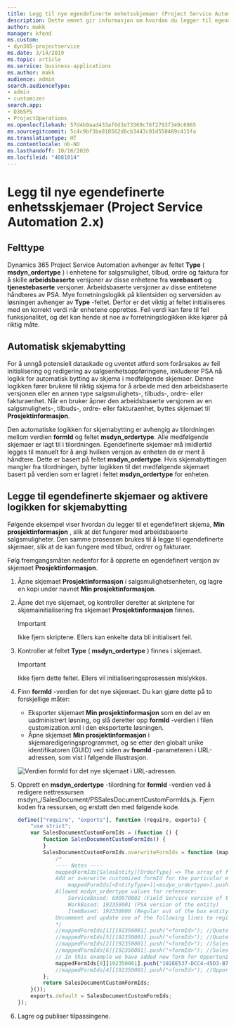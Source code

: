```yaml
---
title: Legg til nye egendefinerte enhetsskjemaer (Project Service Automation 2.x)
description: Dette emnet gir informasjon om hvordan du legger til egendefinerte enhetsskjemaer for salgsmuligheter, tilbud, ordrer eller fakturaer i Dynamics 365 Project Service Automation 2.x.
author: makk
manager: kfend
ms.custom:
- dyn365-projectservice
ms.date: 3/14/2019
ms.topic: article
ms.service: business-applications
ms.author: makk
audience: admin
search.audienceType:
- admin
- customizer
search.app:
- D365PS
- ProjectOperations
ms.openlocfilehash: 57d4b9aad433af6d3e73369c76f2793f349c6965
ms.sourcegitcommit: 5c4c9bf3ba018562d6cb3443c01d550489c415fa
ms.translationtype: HT
ms.contentlocale: nb-NO
ms.lasthandoff: 10/16/2020
ms.locfileid: "4081814"
---
```

# <a name="add-new-custom-entity-forms-project-service-automation-2x"></a>Legg til nye egendefinerte enhetsskjemaer (Project Service Automation 2.x)

## <a name="type-field"></a>Felttype 

Dynamics 365 Project Service Automation avhenger av feltet **Type** ( **msdyn\_ordertype** ) i enhetene for salgsmulighet, tilbud, ordre og faktura for å skille **arbeidsbaserte** versjoner av disse enhetene fra **varebasert** og **tjenestebaserte** versjoner. Arbeidsbaserte versjoner av disse entitetene håndteres av PSA. Mye forretningslogikk på klientsiden og serversiden av løsningen avhenger av **Type** -feltet. Derfor er det viktig at feltet initialiseres med en korrekt verdi når enhetene opprettes. Feil verdi kan føre til feil funksjonalitet, og det kan hende at noe av forretningslogikken ikke kjører på riktig måte.

## <a name="automatic-form-switching"></a>Automatisk skjemabytting

For å unngå potensiell dataskade og uventet atferd som forårsakes av feil initialisering og redigering av salgsenhetsoppføringene, inkluderer PSA nå logikk for automatisk bytting av skjema i medfølgende skjemaer. Denne logikken fører brukere til riktig skjema for å arbeide med den arbeidsbaserte versjonen eller en annen type salgsmulighets-, tilbuds-, ordre- eller fakturaenhet. Når en bruker åpner den arbeidsbaserte versjonen av en salgsmulighets-, tilbuds-, ordre- eller fakturaenhet, byttes skjemaet til **Prosjektinformasjon**.

Den automatiske logikken for skjemabytting er avhengig av tilordningen mellom verdien **formId** og feltet **msdyn\_ordertype**. Alle medfølgende skjemaer er lagt til i tilordningen. Egendefinerte skjemaer må imidlertid legges til manuelt for å angi hvilken versjon av enheten de er ment å håndtere. Dette er basert på feltet **msdyn\_ordertype**. Hvis skjemabyttingen mangler fra tilordningen, bytter logikken til det medfølgende skjemaet basert på verdien som er lagret i feltet **msdyn\_ordertype** for enheten.

## <a name="add-custom-forms-and-turn-on-the-form-switching-logic"></a>Legge til egendefinerte skjemaer og aktivere logikken for skjemabytting

Følgende eksempel viser hvordan du legger til et egendefinert skjema, **Min prosjektinformasjon** , slik at det fungerer med arbeidsbaserte salgsmuligheter. Den samme prosessen brukes til å legge til egendefinerte skjemaer, slik at de kan fungere med tilbud, ordrer og fakturaer.

Følg fremgangsmåten nedenfor for å opprette en egendefinert versjon av skjemaet **Prosjektinformasjon**.

1. Åpne skjemaet **Prosjektinformasjon** i salgsmulighetsenheten, og lagre en kopi under navnet **Min prosjektinformasjon**.
2. Åpne det nye skjemaet, og kontroller deretter at skriptene for skjemainitialisering fra skjemaet **Prosjektinformasjon** finnes. 

    > [!IMPORTANT]
    > Ikke fjern skriptene. Ellers kan enkelte data bli initialisert feil.

3. Kontroller at feltet **Type** ( **msdyn\_ordertype** ) finnes i skjemaet. 

    > [!IMPORTANT]
    > Ikke fjern dette feltet. Ellers vil initialiseringsprosessen mislykkes.

4. Finn **formId** -verdien for det nye skjemaet. Du kan gjøre dette på to forskjellige måter:

    - Eksporter skjemaet **Min prosjektinformasjon** som en del av en uadministrert løsning, og slå deretter opp **formId** -verdien i filen customization.xml i den eksporterte løsningen.
    - Åpne skjemaet **Min prosjektinformasjon** i skjemaredigeringsprogrammet, og se etter den globalt unike identifikatoren (GUID) ved siden av **fromId** -parameteren i URL-adressen, som vist i følgende illustrasjon.

    ![Verdien formId for det nye skjemaet i URL-adressen.](media/how-to-add-custom-forms-in-v2.0.png)

5. Opprett en **msdyn\_ordertype** -tilordning for **formId** -verdien ved å redigere nettressursen msdyn\_/SalesDocument/PSSalesDocumentCustomFormIds.js. Fjern koden fra ressursen, og erstatt den med følgende kode.

    ```javascript
    define(["require", "exports"], function (require, exports) {
        "use strict";
        var SalesDocumentCustomFormIds = (function () {
            function SalesDocumentCustomFormIds() {
            }
            SalesDocumentCustomFormIds.overwriteFormIds = function (mappedFormIds) {
                /*
                ---- Notes ----
                mappedFormIds[SalesEntity][OrderType] => The array of forms IDs that support particular entity and order type
                Add or overwrite customized formId for the particular entity and order type by calling:
                    mappedFormIds[<EntityType>][<msdyn_ordertype>].push("<formId>");
                Allowed msdyn_ordertype values for reference:
                    ServiceBased: 690970002 (Field Service version of the entity)
                    WorkBased: 192350001 (PSA version of the entity)
                    ItemBased: 192350000 (Regular out of the box entity)
                Uncomment and update one of the following lines to register custom PSA form for required entity:
                */      
                //mappedFormIds[1][192350001].push("<formId>"); //Quote
                //mappedFormIds[5][192350001].push("<formId>"); //Quote Line
                //mappedFormIds[2][192350001].push("<formId>"); //Sales Order
                //mappedFormIds[6][192350001].push("<formId>"); //Sales Order Line
                // In this example we have added new form for Opportunity
                mappedFormIds[0][192350001].push("192EE537-DCC4-45D3-B7AF-EA694B9113D2"); //Opportunity
                //mappedFormIds[4][192350001].push("<formId>"); //Opportunity Line
            };
            return SalesDocumentCustomFormIds;
        }());
        exports.default = SalesDocumentCustomFormIds;
    });
    ```

6. Lagre og publiser tilpassingene.
